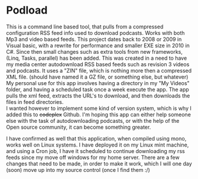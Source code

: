 # Podload
This is a command line based tool, that pulls from a compressed configuration RSS feed info used to download podcasts. 
Works with both Mp3 and video based feeds.
This project dates back to 2008 or 2009 in Visual basic, with a rewrite for performance and smaller EXE size in 2010 in C#. 
Since then small changes such as extra tools from new frameworks, (Linq, Tasks, parallel) has been added.
This was created in a need to have my media center autodownload RSS based feeds such as revision 3 videos and podcasts.
It uses a "ZIN" file, which is nothing more then a compressed XML file. 
(should have named it a GZ file, or something else, but whatever)  
My personal use for this app involves having a directory in my "My Videos" folder, and having a scheduled task once a week 
execute the app. 
The app pulls the xml feed, extracts the URL's to download, and then downloads the files in feed directories.   
I wanted however to implement some kind of version system, which is why I added this to <strike>codeplex</strike> Github. 
I'm hoping this app can either help someone else with the task of autodownloading podcasts, or with the help of the Open 
source community, it can become something greater. 

I have confirmed as well that this application, when compiled using mono, works well on Linux systems. I have deployed it
on my Linux mint machine, and using a Cron job, I have it scheduled to continue downloading my rss feeds since my move off
windows for my home server. There are a few changes that need to be made, in order to make it work, which I will one day (soon)
move up into my source control (once I find them :/)
